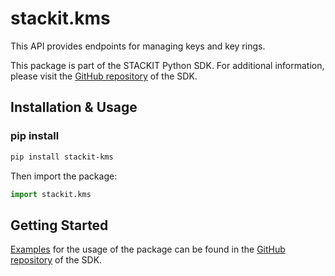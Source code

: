 # stackit.kms
This API provides endpoints for managing keys and key rings.



This package is part of the STACKIT Python SDK. For additional information, please visit the [GitHub repository](https://github.com/stackitcloud/git@github.com:stackitcloud/stackit-sdk-go.git) of the SDK.


## Installation & Usage
### pip install

```sh
pip install stackit-kms
```

Then import the package:
```python
import stackit.kms
```

## Getting Started

[Examples](https://github.com/stackitcloud/stackit-sdk-python/tree/main/examples) for the usage of the package can be found in the [GitHub repository](https://github.com/stackitcloud/stackit-sdk-python) of the SDK.